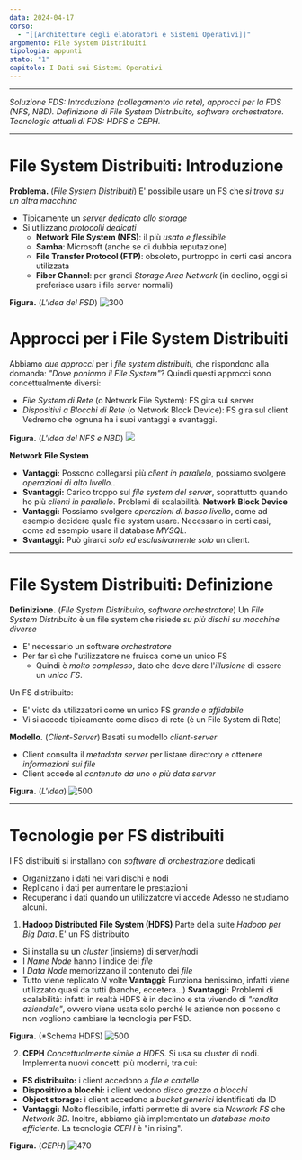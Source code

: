 ```yaml
---
data: 2024-04-17
corso:
  - "[[Architetture degli elaboratori e Sistemi Operativi]]"
argomento: File System Distribuiti
tipologia: appunti
stato: "1"
capitolo: I Dati sui Sistemi Operativi
---
```

- - -
*Soluzione FDS: Introduzione (collegamento via rete), approcci per la FDS (NFS, NBD). Definizione di File System Distribuito, software orchestratore. Tecnologie attuali di FDS: HDFS e CEPH.*
- - -
# File System Distribuiti: Introduzione
**Problema.** (*File System Distribuiti*)
E' possibile usare un FS che *si trova su un altra macchina*
- Tipicamente un *server dedicato allo storage*
- Si utilizzano *protocolli dedicati*
	- **Network File System (NFS)**: il più *usato e flessibile*
	- **Samba**: Microsoft (anche se di dubbia reputazione)
	- **File Transfer Protocol (FTP)**: obsoleto, purtroppo in certi casi ancora utilizzata
	- **Fiber Channel**: per grandi *Storage Area Network* (in declino, oggi si preferisce usare i file server normali)

**Figura.** (*L'idea del FSD*)
![300](images/dfs.png)

# Approcci per i File System Distribuiti
Abbiamo *due approcci* per i *file system distribuiti*, che rispondono alla domanda: *"Dove poniamo il File System"*? Quindi questi approcci sono concettualmente diversi:
- *File System di Rete* (o Network File System): FS gira sul server
- *Dispositivi a Blocchi di Rete* (o Network Block Device): FS gira sul client
Vedremo che ognuna ha i suoi vantaggi e svantaggi.

**Figura.** (*L'idea del NFS e NBD*)
![](images/nfs-vs-nbd.png)

**Network File System**
- **Vantaggi:** Possono collegarsi più *client in parallelo*, possiamo svolgere *operazioni di alto livello*..
- **Svantaggi:** Carico troppo sul *file system del server*, soprattutto quando ho più *clienti in parallelo*. Problemi di scalabilità.
**Network Block Device**
- **Vantaggi:** Possiamo svolgere *operazioni di basso livello*, come ad esempio decidere quale file system usare. Necessario in certi casi, come ad esempio usare il database *MYSQL*. 
- **Svantaggi:** Può girarci *solo ed esclusivamente solo* un client.

---
# File System Distribuiti: Definizione
**Definizione.** (*File System Distribuito, software orchestratore*)
Un *File System Distribuito* è un file system che risiede *su più dischi su macchine diverse*
- E' necessario un software *orchestratore*
- Per far sì che l'utilizzatore ne fruisca come un unico FS
	- Quindi è *molto complesso*, dato che deve dare l'*illusione* di essere un *unico FS*.

Un FS distribuito:
- E' visto da utilizzatori come un unico FS *grande e affidabile*
- Vi si accede tipicamente come disco di rete (è un File System di Rete)

**Modello.** (*Client-Server*)
Basati su modello *client-server*
- Client consulta il *metadata server* per listare directory e ottenere *informazioni sui file*
- Client accede al *contenuto da uno o più data server*

**Figura.** (*L'idea*)
![500](images/dfs-dist.png)

---
# Tecnologie per FS distribuiti
I FS distribuiti si installano con *software di orchestrazione* dedicati
- Organizzano i dati nei vari dischi e nodi
- Replicano i dati per aumentare le prestazioni
- Recuperano i dati quando un utilizzatore vi accede
Adesso ne studiamo alcuni.

1. **Hadoop Distributed File System (HDFS)**
Parte della suite *Hadoop per Big Data*. E' un FS distribuito
- Si installa su un *cluster* (insieme) di server/nodi
- I *Name Node* hanno l'indice dei *file*
- I *Data Node* memorizzano il contenuto dei *file*
- Tutto viene replicato $N$ volte
**Vantaggi:** Funziona benissimo, infatti viene utilizzato quasi da tutti (banche, eccetera...)
**Svantaggi:** Problemi di scalabilità: infatti in realtà HDFS è in declino e sta vivendo di *"rendita aziendale"*, ovvero viene usata solo perché le aziende non possono o non vogliono cambiare la tecnologia per FSD.

**Figura.** (*Schema HDFS)
![500](images/hdfs.png)

2. **CEPH**
*Concettualmente simile a HDFS*. Si usa su cluster di nodi. Implementa nuovi concetti più moderni, tra cui:
- **FS distribuito:** i client accedono a *file e cartelle*
- **Dispositivo a blocchi:** i client vedono *disco grezzo a blocchi*
- **Object storage:** i client accedono a *bucket generici* identificati da ID
- **Vantaggi:** Molto flessibile, infatti permette di avere sia *Newtork FS* che *Network BD*. Inoltre, abbiamo già implementato un *database molto efficiente*. La tecnologia *CEPH* è "in rising".

**Figura.** (*CEPH*)
![470](images/ceph.png)
